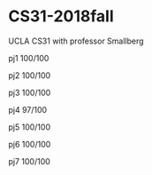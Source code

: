 # CS31-2018fall

UCLA CS31 with professor Smallberg

pj1 100/100

pj2 100/100

pj3 100/100

pj4 97/100

pj5 100/100

pj6 100/100

pj7 100/100
